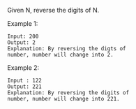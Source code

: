 Given N,  reverse the digits of N.
 

Example 1:
```
Input: 200
Output: 2
Explanation: By reversing the digts of 
number, number will change into 2.
```
Example 2:
```
Input : 122
Output: 221
Explanation: By reversing the digits of 
number, number will change into 221.
```
